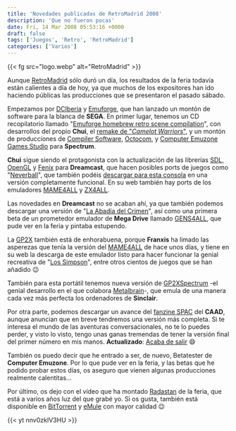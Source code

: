 ```yaml
---
title: 'Novedades publicadas de RetroMadrid 2008'
description: 'Que no fueron pocas'
date: Fri, 14 Mar 2008 05:53:16 +0000
draft: false
tags: ['Juegos', 'Retro', 'RetroMadrid']
categories: ['Varios']
---
```


{{< fg src="logo.webp" alt="RetroMadrid" >}}

Aunque [RetroMadrid](/%C2%A1manana-es-retromadrid-2008/) sólo duró un día, los resultados de la feria todavía están calientes a día de hoy, ya que muchos de los expositores han ido haciendo públicas las producciones que se presentaron el pasado sábado.

Empezamos por [DCIberia](http://www.dciberia.net/tiki-view_articles.php) y [Emuforge](http://emuforge.com/wiki/index.php?title=Main_Page), que han lanzado un montón de software para la blanca de **SEGA**. En primer lugar, tenemos un CD recopilatorio llamado "[Emuforge homebrew retro scene compilation](http://chui.dcemu.co.uk/)", con desarrollos del propio **Chui**, el [remake de "_Camelot Warriors_"](/especial-cez-retrocompo-2007-primera-parte/), y un montón de producciones de [Compiler Software](http://www.speccy.org/compiler/), [Octocom](http://www.octocom.es/), y [Computer Emuzone Games Studio](http://cezgs.computeremuzone.com/) para **Spectrum**.

**Chui** sigue siendo el protagonista con la actualización de las librerías [SDL, OpenGL](http://chui.dcemu.co.uk/sdl.html) y [Fenix](http://chui.dcemu.co.uk/fenix.html) para **Dreamcast**, que hacen posibles ports de juegos como "[Neverball](http://icculus.org/neverball/)", que también podéis [descargar para esta consola](http://chui.dcemu.co.uk/) en una versión completamente funcional. En su web también hay ports de los emuladores [MAME4ALL](http://chui.dcemu.co.uk/mame4all.html) y [ZX4ALL](http://chui.dcemu.co.uk/zx4all.html).

Las novedades en **Dreamcast** no se acaban ahí, ya que también podemos descargar una versión de "[La Abadía del Crimen](http://www.dciberia.net/tiki-read_article.php?articleId=743&comzone=show#comments)", así como una primera beta de un prometedor emulador de **Mega Drive** llamado [GENS4ALL](http://www.dciberia.net/tiki-read_article.php?articleId=742&comzone=show#comments), que pude ver en la feria y pintaba estupendo.

La [GP2X](http://www.hardcore-gamer.net/tienda/product_info.php/ref/10/products_id/5417/abid/1) también está de enhorabuena, porque **Franxis** ha limado las asperezas que tenía la versión del [MAME4ALL](http://www.talfi.net/gp32_franxis/) de hace unos días, y tiene en su web la descarga de este emulador listo para hacer funcionar la genial recreativa de "[Los Simpson](/videojuegos-de-los-simpson-una-relacion-algo-traumatica/)", entre otros cientos de juegos que se han añadido :wink:

También para esta portátil tenemos nueva versión de [GP2XSpectrum](http://www.gp2x.de/cgi-bin/cfiles.cgi?0,0,0,0,5,1786) -el genial desarrollo en el que colabora [Metalbrain](http://www.speccy.org/metalbrain/)\-, que emula de una manera cada vez más perfecta los ordenadores de **Sinclair**.

Por otra parte, podemos descargar un avance del [fanzine SPAC](http://www.caad.es/spac/spip.php?article62) del **CAAD**, aunque anuncian que en breve tendremos una versión más completa. Si te interesa el mundo de las aventuras conversacionales, no te lo puedes perder, y visto lo visto, tengo unas ganas tremendas de tener la versión final del primer número en mis manos. **Actualizado**: [Acaba de salir](http://spac.caad.es/spip.php?article67) :smile:

También os puedo decir que he entrado a ser, de nuevo, Betatester de **Computer Emuzone**. Por lo que pude ver en la feria, y las betas que he podido probar estos días, os aseguro que vienen algunas producciones realmente calentitas...

Por último, os dejo con el vídeo que ha montado [Radastan](http://radastan.blogspot.com/) de la feria, que está a varios años luz del que grabé yo. Si os gusta, también está disponible en [BitTorrent](http://thepiratebay.org/tor/4077760) y [eMule](    ed2k://|file|Bytemaniacos%20-%20Retro%20Madrid%202008%20[Calidad%20DV].avi|166221642|D6B71E443B18F25C3F6689CD32C5C266|h=QIU6WVXDMOIIMSTNPQXCRFCPRTJOCD3X|/) con mayor calidad :wink:

{{< yt nnv0zkIV3HU >}}